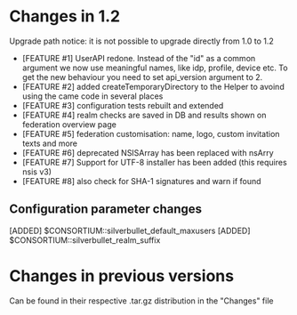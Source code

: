 Changes in 1.2
==============

Upgrade path notice: it is not possible to upgrade directly from 1.0 to 1.2

- [FEATURE #1] UserAPI redone. Instead of the "id" as a common argument we now use
               meaningful names, like idp, profile, device etc.
               To get the new behaviour you need to set api_version argument to 2.
- [FEATURE #2] added createTemporaryDirectory to the Helper to avoind using the came code in several places
- [FEATURE #3] configuration tests rebuilt and extended
- [FEATURE #4] realm checks are saved in DB and results shown on federation 
               overview page
- [FEATURE #5] federation customisation: name, logo, custom invitation texts and
               more
- [FEATURE #6] deprecated NSISArray has been replaced with nsArry
- [FEATURE #7] Support for UTF-8 installer has been added (this requires nsis v3)
- [FEATURE #8] also check for SHA-1 signatures and warn if found

Configuration parameter changes
-------------------------------

[ADDED] $CONSORTIUM::silverbullet_default_maxusers
[ADDED] $CONSORTIUM::silverbullet_realm_suffix

Changes in previous versions
============================
Can be found in their respective .tar.gz distribution in the "Changes" file
